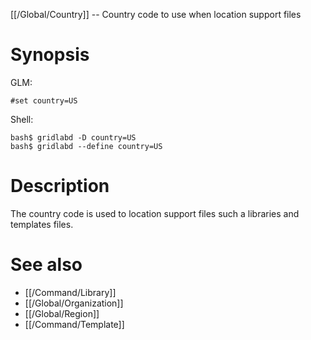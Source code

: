 [[/Global/Country]] -- Country code to use when location support files

# Synopsis

GLM:

~~~
#set country=US
~~~

Shell:

~~~
bash$ gridlabd -D country=US
bash$ gridlabd --define country=US
~~~

# Description

The country code is used to location support files such a libraries and templates files.

# See also

* [[/Command/Library]]
* [[/Global/Organization]]
* [[/Global/Region]]
* [[/Command/Template]]
